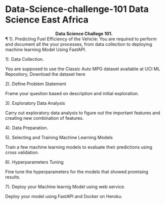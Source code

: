# Data-Science-challenge-101 Data Science East Africa 

<b> <center> Data Science Challege 101. </center> </b>
¶
1). Predicting Fuel Efficiency of the Vehicle: 
You are required to perform and document all the your processes, from data collection to deploying machine learning Model Using FastAPI.

1). Data Collection.

You are supposed to use the Classic Auto MPG dataset available at UCI ML Repository, Download the dataset here

2). Define Problem Statement

Frame your question based on description and initial exploration.

3). Exploratory Data Analysis

Carry out exploratory data analysis to figure out the important features and creating new combination of features.

4). Data Preparation.

5). Selecting and Training Machine Learning Models

Train a few machine learning models to evaluate their predictions using cross validation.

6). Hyperparameters Tuning

Fine tune the hyperparameters for the models that showed promising results.

7). Deploy your Machine learnig Model using web service.

Deploy your model using FastAPI and Docker on Heroku.
